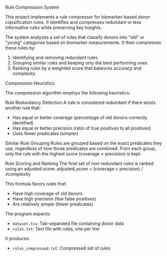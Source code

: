 Rule Compression System

This project implements a rule compressor for biomarker-based donor classification rules. It identifies and compresses redundant or less informative rules while preserving key insights.

The system analyzes a set of rules that classify donors into "old" or "young" categories based on biomarker measurements. It then compresses these rules by:

1. Identifying and removing redundant rules
2. Grouping similar rules and keeping only the best performing ones
3. Ranking rules by a weighted score that balances accuracy and complexity

Compression Heuristics

The compression algorithm employs the following heuristics:

Rule Redundancy Detection
A rule is considered redundant if there exists another rule that:
- Has equal or better coverage (percentage of old donors correctly identified)
- Has equal or better precision (ratio of true positives to all positives)
- Uses fewer predicates (simpler)

Similar Rule Grouping
Rules are grouped based on the exact predicates they use, regardless of how those predicates are combined. From each group, only the rule with the highest score (coverage × precision) is kept.

Rule Scoring and Ranking
The final set of non-redundant rules is ranked using an adjusted score:     adjusted_score = (coverage × precision) / √complexity

This formula favors rules that:
- Have high coverage of old donors
- Have high precision (few false positives)
- Are relatively simple (fewer predicates)

The program expects:
- `dataset.tsv`: Tab-separated file containing donor data
- `rules.txt`: Text file with rules, one per line

It produces:
- `rules_compressed.txt`: Compressed set of rules
